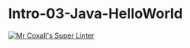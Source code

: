 # Intro-03-Java-HelloWorld
[![Mr Coxall's Super Linter](https://github.com/ICS4U-Programming-DylanM/Intro-03-Java-HelloWorld.git/workflows/Mr%20Coxall's%20Super%20Linter/badge.svg)](https://github.com/ICS4U-Programming-DylanM/Intro-03-Java-HelloWorld.git/actions/)
